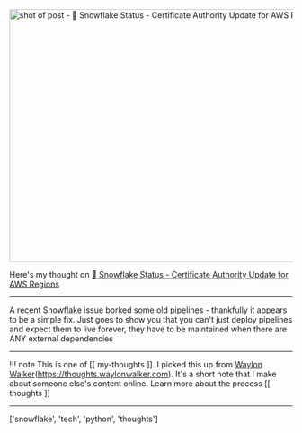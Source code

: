 
<a href="https://status.snowflake.com/incidents/txclg2cyzq32">
    <img
        src="https://shots.wayl.one/shot/?url=https://status.snowflake.com/incidents/txclg2cyzq32&height=450&width=800&scaled_width=800&scaled_height=450&selectors=""
        alt="shot of post - 💭 Snowflake Status - Certificate Authority Update for AWS Regions"
        height=450
        width=800
    >
</a>

Here's my thought on <a href="https://status.snowflake.com/incidents/txclg2cyzq32">💭 Snowflake Status - Certificate Authority Update for AWS Regions</a>

---

A recent Snowflake issue borked some old pipelines - thankfully it appears to be a simple fix. Just goes to show you that you can't just deploy pipelines and expect them to live forever, they have to be maintained when there are ANY external dependencies

---

!!! note
     This is one of [[ my-thoughts ]]. I picked this up from [Waylon Walker](https://waylonwalker.com)(https://thoughts.waylonwalker.com). It's a short note that I make about someone else's
     content online.  Learn more about the process [[ thoughts ]]


---

['snowflake', 'tech', 'python', 'thoughts']
        